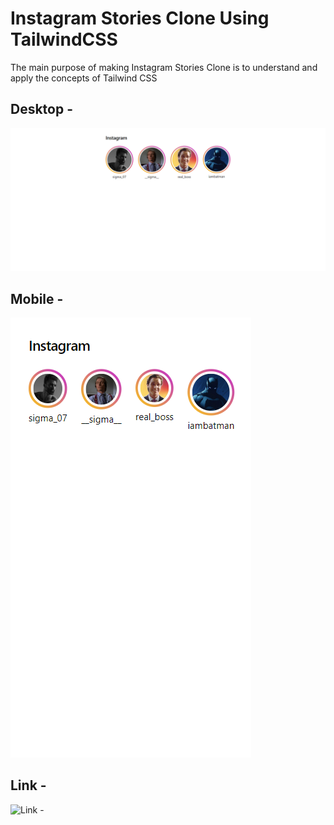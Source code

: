 # Instagram Stories Clone Using TailwindCSS
The main purpose of making Instagram Stories Clone is to understand and apply the concepts of Tailwind CSS

## Desktop - 
![For Desktop - ](/Insta%20-%20Desktop.png)

## Mobile - 
![For Mobile - ](/Insta%20-%20Mobile.png)

## Link - 
![Link - ](https://64db4fd3695b0f4849820803--curious-llama-c1bf7e.netlify.app/)

